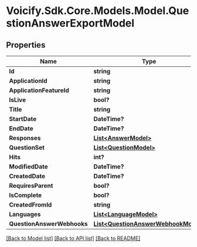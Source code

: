 # Voicify.Sdk.Core.Models.Model.QuestionAnswerExportModel
## Properties

Name | Type | Description | Notes
------------ | ------------- | ------------- | -------------
**Id** | **string** |  | [optional] 
**ApplicationId** | **string** |  | [optional] 
**ApplicationFeatureId** | **string** |  | [optional] 
**IsLive** | **bool?** |  | [optional] 
**Title** | **string** |  | [optional] 
**StartDate** | **DateTime?** |  | [optional] 
**EndDate** | **DateTime?** |  | [optional] 
**Responses** | [**List&lt;AnswerModel&gt;**](AnswerModel.md) |  | [optional] 
**QuestionSet** | [**List&lt;QuestionModel&gt;**](QuestionModel.md) |  | [optional] 
**Hits** | **int?** |  | [optional] 
**ModifiedDate** | **DateTime?** |  | [optional] 
**CreatedDate** | **DateTime?** |  | [optional] 
**RequiresParent** | **bool?** |  | [optional] 
**IsComplete** | **bool?** |  | [optional] 
**CreatedFromId** | **string** |  | [optional] 
**Languages** | [**List&lt;LanguageModel&gt;**](LanguageModel.md) |  | [optional] 
**QuestionAnswerWebhooks** | [**List&lt;QuestionAnswerWebhookModel&gt;**](QuestionAnswerWebhookModel.md) |  | [optional] 

[[Back to Model list]](../README.md#documentation-for-models) [[Back to API list]](../README.md#documentation-for-api-endpoints) [[Back to README]](../README.md)


